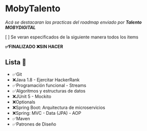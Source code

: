 # MobyTalento
_Acá se destacaran las practicas del roadmap enviado por <b>Talento MOBYDIGITAL</b>_ <br>

[ ] Se veran especificados de la siguiente manera todos los items <br>
 
<b>✅FINALIZADO ❌SIN HACER</b> 
## Lista 🚀 
* ✅Git
* ❌Java 1.8 - Ejercitar HackerRank
* ✅Programación funcional - Streams
* ✅Algoritmos y estructuras de datos
* ❌JUnit 5 - Mockito
* ❌Optionals
* ❌Spring Boot: Arquitectura de microservicios
* ❌Spring: MVC - Data (JPA) - AOP
* ✅Maven
* ✅Patrones de Diseño
